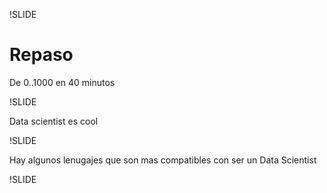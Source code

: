!SLIDE
<!-- repaso de todo lo visto, 
como seguir ahora? que mas estudiar etc
literatura
conclusiones personales, preferencias personales
pregutnas -->
# Repaso
De 0..1000 en 40 minutos

!SLIDE

Data scientist es cool

!SLIDE

Hay algunos lenugajes que son mas compatibles con ser un Data
Scientist

!SLIDE
